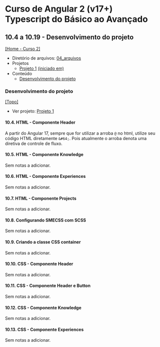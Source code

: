 # Curso de Angular 2 (v17+) Typescript do Básico ao Avançado

## 10.4 a 10.19 - Desenvolvimento do projeto
[[Home - Curso 2]](../../README.md#curso-2)<br />

- Diretório de arquivos: [04_arquivos](./04_arquivos/)
- Projetos
  - [Projeto 1](./04_arquivos/proj_01/) [(iniciado em)](#desenvolvimento-do-projeto)
- Conteúdo
  - [Desenvolvimento do projeto](#desenvolvimento-do-projeto)

### Desenvolvimento do projeto
[[Topo]](#)<br />

- Ver projeto: [Projeto 1](./04_arquivos/proj_01/)

#### 10.4. HTML - Componente Header

A partir do Angular 17, sempre que for utilizar a arroba `@` no html, utilize seu código HTML diretamente `&#64;`. Pois atualmente o arroba denota uma diretiva de controle de fluxo.

#### 10.5. HTML - Componente Knowledge

Sem notas a adicionar.

#### 10.6. HTML - Componente Experiences

Sem notas a adicionar.

#### 10.7. HTML - Componente Projects

Sem notas a adicionar.

#### 10.8. Configurando SMECSS com SCSS

Sem notas a adicionar.

#### 10.9. Criando a classe CSS container

Sem notas a adicionar.

#### 10.10. CSS - Componente Header

Sem notas a adicionar.

#### 10.11. CSS - Componente Header e Button

Sem notas a adicionar.

#### 10.12. CSS - Componente Knowledge

Sem notas a adicionar.

#### 10.13. CSS - Componente Experiences

Sem notas a adicionar.
